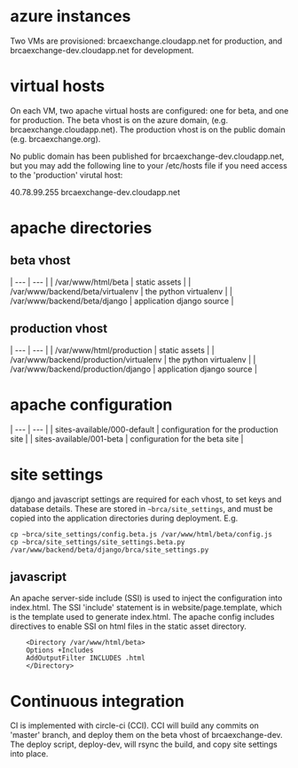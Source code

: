 # azure instances

Two VMs are provisioned: brcaexchange.cloudapp.net for production, and
brcaexchange-dev.cloudapp.net for development.

# virtual hosts

On each VM, two apache virtual hosts are configured: one for beta, and one for production.
The beta vhost is on the azure domain, (e.g. brcaexchange.cloudapp.net). The production vhost is
on the public domain (e.g. brcaexchange.org).

No public domain has been published for brcaexchange-dev.cloudapp.net, but you
may add the following line to your /etc/hosts file if you need access to the
'production' virutal host:

40.78.99.255 brcaexchange-dev.cloudapp.net

# apache directories
## beta vhost

| --- | --- |
| /var/www/html/beta | static assets |
| /var/www/backend/beta/virtualenv | the python virtualenv |
| /var/www/backend/beta/django | application django source |

## production vhost

| --- | --- |
| /var/www/html/production | static assets |
| /var/www/backend/production/virtualenv | the python virtualenv |
| /var/www/backend/production/django | application django source |

# apache configuration

| --- | --- |
| sites-available/000-default | configuration for the production site |
| sites-available/001-beta | configuration for the beta site |

# site settings

django and javascript settings are required for each vhost, to set keys
and database details. These are stored in ```~brca/site_settings```, and
must be copied into the application directories during deployment. E.g.

```
cp ~brca/site_settings/config.beta.js /var/www/html/beta/config.js
cp ~brca/site_settings/site_settings.beta.py /var/www/backend/beta/django/brca/site_settings.py
```

## javascript

An apache server-side include (SSI) is used to inject the configuration into
index.html. The SSI 'include' statement is in website/page.template, which is
the template used to generate index.html. The apache config includes directives
to enable SSI on html files in the static asset directory.

```
    <Directory /var/www/html/beta>
	Options +Includes
	AddOutputFilter INCLUDES .html
    </Directory>
```
# Continuous integration

CI is implemented with circle-ci (CCI). CCI will build any commits on 'master' branch,
and deploy them on the beta vhost of brcaexchange-dev. The deploy script, deploy-dev,
will rsync the build, and copy site settings into place.
